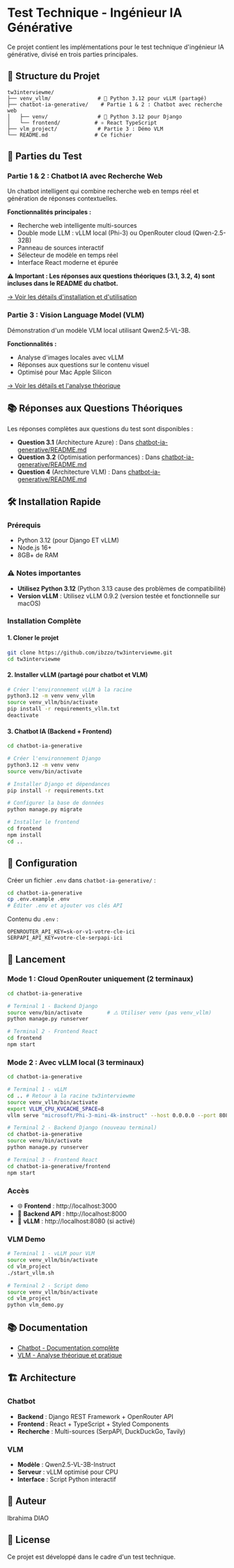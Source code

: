 # Test Technique - Ingénieur IA Générative

Ce projet contient les implémentations pour le test technique d'ingénieur IA générative, divisé en trois parties principales.

## 📁 Structure du Projet

```
tw3interviewme/
├── venv_vllm/               # 🐍 Python 3.12 pour vLLM (partagé)
├── chatbot-ia-generative/    # Partie 1 & 2 : Chatbot avec recherche web
│   ├── venv/                # 🐍 Python 3.12 pour Django
│   └── frontend/           # ⚛️ React TypeScript
├── vlm_project/             # Partie 3 : Démo VLM
└── README.md               # Ce fichier
```

## 🚀 Parties du Test

### Partie 1 & 2 : Chatbot IA avec Recherche Web
Un chatbot intelligent qui combine recherche web en temps réel et génération de réponses contextuelles.

**Fonctionnalités principales :**
- Recherche web intelligente multi-sources
- Double mode LLM : vLLM local (Phi-3) ou OpenRouter cloud (Qwen-2.5-32B)
- Panneau de sources interactif
- Sélecteur de modèle en temps réel
- Interface React moderne et épurée

**⚠️ Important : Les réponses aux questions théoriques (3.1, 3.2, 4) sont incluses dans le README du chatbot.**

[→ Voir les détails d'installation et d'utilisation](./chatbot-ia-generative/README.md)

### Partie 3 : Vision Language Model (VLM)
Démonstration d'un modèle VLM local utilisant Qwen2.5-VL-3B.

**Fonctionnalités :**
- Analyse d'images locales avec vLLM
- Réponses aux questions sur le contenu visuel
- Optimisé pour Mac Apple Silicon

[→ Voir les détails et l'analyse théorique](./vlm_project/README.md)

## 📚 Réponses aux Questions Théoriques

Les réponses complètes aux questions du test sont disponibles :
- **Question 3.1** (Architecture Azure) : Dans [chatbot-ia-generative/README.md](./chatbot-ia-generative/README.md#31-architecture-et-déploiement-azure)
- **Question 3.2** (Optimisation performances) : Dans [chatbot-ia-generative/README.md](./chatbot-ia-generative/README.md#question-32--amélioration-de-la-vitesse-de-traitement)
- **Question 4** (Architecture VLM) : Dans [chatbot-ia-generative/README.md](./chatbot-ia-generative/README.md#question-4--architecture-vlm-vision-language-model)

## 🛠 Installation Rapide

### Prérequis
- Python 3.12 (pour Django ET vLLM)
- Node.js 16+
- 8GB+ de RAM

### ⚠️ Notes importantes
- **Utilisez Python 3.12** (Python 3.13 cause des problèmes de compatibilité)
- **Version vLLM** : Utilisez vLLM 0.9.2 (version testée et fonctionnelle sur macOS)

### Installation Complète

#### 1. Cloner le projet
```bash
git clone https://github.com/ibzzo/tw3interviewme.git
cd tw3interviewme
```

#### 2. Installer vLLM (partagé pour chatbot et VLM)
```bash
# Créer l'environnement vLLM à la racine
python3.12 -m venv venv_vllm
source venv_vllm/bin/activate
pip install -r requirements_vllm.txt
deactivate
```

#### 3. Chatbot IA (Backend + Frontend)
```bash
cd chatbot-ia-generative

# Créer l'environnement Django
python3.12 -m venv venv
source venv/bin/activate

# Installer Django et dépendances
pip install -r requirements.txt

# Configurer la base de données
python manage.py migrate

# Installer le frontend
cd frontend
npm install
cd ..
```

## 📝 Configuration

Créer un fichier `.env` dans `chatbot-ia-generative/` :
```bash
cd chatbot-ia-generative
cp .env.example .env
# Éditer .env et ajouter vos clés API
```

Contenu du `.env` :
```env
OPENROUTER_API_KEY=sk-or-v1-votre-cle-ici
SERPAPI_API_KEY=votre-cle-serpapi-ici
```

## 🚀 Lancement

### Mode 1 : Cloud OpenRouter uniquement (2 terminaux)
```bash
cd chatbot-ia-generative

# Terminal 1 - Backend Django
source venv/bin/activate        # ⚠️ Utiliser venv (pas venv_vllm)
python manage.py runserver

# Terminal 2 - Frontend React
cd frontend
npm start
```

### Mode 2 : Avec vLLM local (3 terminaux)
```bash
cd chatbot-ia-generative

# Terminal 1 - vLLM
cd .. # Retour à la racine tw3interviewme
source venv_vllm/bin/activate
export VLLM_CPU_KVCACHE_SPACE=8
vllm serve "microsoft/Phi-3-mini-4k-instruct" --host 0.0.0.0 --port 8080

# Terminal 2 - Backend Django (nouveau terminal)
cd chatbot-ia-generative
source venv/bin/activate
python manage.py runserver

# Terminal 3 - Frontend React
cd chatbot-ia-generative/frontend
npm start
```

### Accès
- 🌐 **Frontend** : http://localhost:3000
- 🔧 **Backend API** : http://localhost:8000
- 🤖 **vLLM** : http://localhost:8080 (si activé)


### VLM Demo
```bash
# Terminal 1 - vLLM pour VLM
source venv_vllm/bin/activate
cd vlm_project
./start_vllm.sh

# Terminal 2 - Script demo
source venv_vllm/bin/activate
cd vlm_project
python vlm_demo.py
```

## 📚 Documentation
- [Chatbot - Documentation complète](./chatbot-ia-generative/README.md)
- [VLM - Analyse théorique et pratique](./vlm_project/README.md)

## 🏗 Architecture

### Chatbot
- **Backend** : Django REST Framework + OpenRouter API
- **Frontend** : React + TypeScript + Styled Components
- **Recherche** : Multi-sources (SerpAPI, DuckDuckGo, Tavily)

### VLM
- **Modèle** : Qwen2.5-VL-3B-Instruct
- **Serveur** : vLLM optimisé pour CPU
- **Interface** : Script Python interactif

## 👤 Auteur
Ibrahima DIAO

## 📄 License
Ce projet est développé dans le cadre d'un test technique.